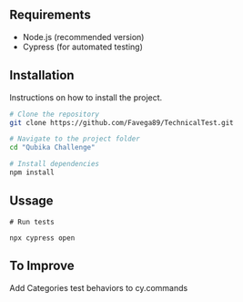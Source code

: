 ## Requirements

- Node.js (recommended version)
- Cypress (for automated testing)

## Installation

Instructions on how to install the project.

```sh
# Clone the repository
git clone https://github.com/Favega89/TechnicalTest.git

# Navigate to the project folder
cd "Qubika Challenge"

# Install dependencies
npm install
```

## Ussage

```
# Run tests

npx cypress open

```

## To Improve

Add Categories test behaviors to cy.commands
